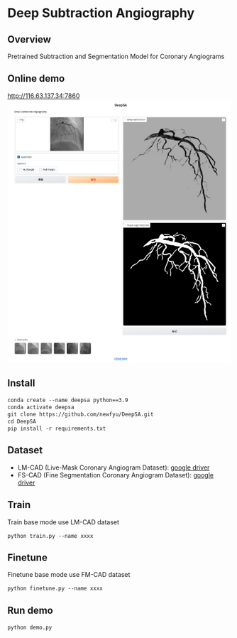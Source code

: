 # Deep Subtraction Angiography
## Overview
Pretrained Subtraction and Segmentation Model for Coronary Angiograms

## Online demo
http://116.63.137.34:7860
![demo](./example/demo.jpg)

## Install 
```shell
conda create --name deepsa python==3.9
conda activate deepsa
git clone https://github.com/newfyu/DeepSA.git
cd DeepSA
pip install -r requirements.txt
```


## Dataset
- LM-CAD (Live-Mask Coronary Angiogram Dataset): [google driver](https://drive.google.com/drive/folders/1fEKPNMcRv5qb8vKyaJzF1P9V9ZavA1xL)
- FS-CAD (Fine Segmentation Coronary Angiogram Dataset): [google driver](https://drive.google.com/drive/folders/1fEKPNMcRv5qb8vKyaJzF1P9V9ZavA1xL)

## Train
Train base mode use LM-CAD dataset
```shell
python train.py --name xxxx
```

## Finetune
Finetune base mode use FM-CAD dataset
```
python finetune.py --name xxxx
```

## Run demo
```
python demo.py
```
